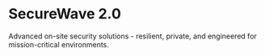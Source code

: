 # SecureWave 2.0

Advanced on-site security solutions - resilient, private, and engineered for mission-critical environments.
